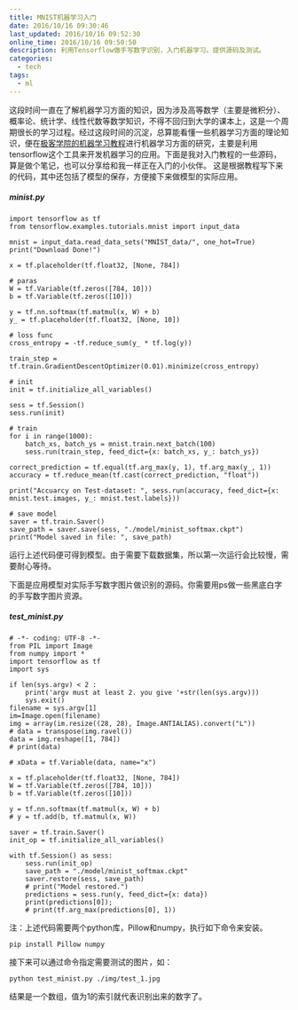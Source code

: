 ```yaml
---
title: MNIST机器学习入门
date: 2016/10/16 09:30:46
last_updated: 2016/10/16 09:52:30
online_time: 2016/10/16 09:50:50
description: 利用Tensorflow做手写数字识别，入门机器学习。提供源码及测试。
categories:
  - tech
tags:
  - ml
---
```


这段时间一直在了解机器学习方面的知识，因为涉及高等数学（主要是微积分）、概率论、统计学、线性代数等数学知识，不得不回归到大学的课本上，这是一个周期很长的学习过程。经过这段时间的沉淀，总算能看懂一些机器学习方面的理论知识，便在[极客学院的机器学习教程](http://wiki.jikexueyuan.com/project/tensorflow-zh/tutorials/mnist_beginners.html)进行机器学习方面的研究，主要是利用tensorflow这个工具来开发机器学习的应用。下面是我对入门教程的一些源码，算是做个笔记，也可以分享给和我一样正在入门的小伙伴。
这是根据教程写下来的代码，其中还包括了模型的保存，方便接下来做模型的实际应用。
##### minist.py
```
import tensorflow as tf
from tensorflow.examples.tutorials.mnist import input_data

mnist = input_data.read_data_sets("MNIST_data/", one_hot=True)
print("Download Done!")

x = tf.placeholder(tf.float32, [None, 784])

# paras
W = tf.Variable(tf.zeros([784, 10]))
b = tf.Variable(tf.zeros([10]))

y = tf.nn.softmax(tf.matmul(x, W) + b)
y_ = tf.placeholder(tf.float32, [None, 10])

# loss func
cross_entropy = -tf.reduce_sum(y_ * tf.log(y))

train_step = tf.train.GradientDescentOptimizer(0.01).minimize(cross_entropy)

# init
init = tf.initialize_all_variables()

sess = tf.Session()
sess.run(init)

# train
for i in range(1000):
    batch_xs, batch_ys = mnist.train.next_batch(100)
    sess.run(train_step, feed_dict={x: batch_xs, y_: batch_ys})

correct_prediction = tf.equal(tf.arg_max(y, 1), tf.arg_max(y_, 1))
accuracy = tf.reduce_mean(tf.cast(correct_prediction, "float"))

print("Accuarcy on Test-dataset: ", sess.run(accuracy, feed_dict={x: mnist.test.images, y_: mnist.test.labels}))

# save model 
saver = tf.train.Saver()
save_path = saver.save(sess, "./model/minist_softmax.ckpt")
print("Model saved in file: ", save_path)
```
运行上述代码便可得到模型。由于需要下载数据集，所以第一次运行会比较慢，需要耐心等待。


下面是应用模型对实际手写数字图片做识别的源码。你需要用ps做一些黑底白字的手写数字图片资源。
##### test_minist.py
```
# -*- coding: UTF-8 -*-  
from PIL import Image
from numpy import *
import tensorflow as tf
import sys

if len(sys.argv) < 2 :
	print('argv must at least 2. you give '+str(len(sys.argv)))
	sys.exit()
filename = sys.argv[1]
im=Image.open(filename)
img = array(im.resize((28, 28), Image.ANTIALIAS).convert("L"))
# data = transpose(img.ravel())
data = img.reshape([1, 784])
# print(data)

# xData = tf.Variable(data, name="x")

x = tf.placeholder(tf.float32, [None, 784])
W = tf.Variable(tf.zeros([784, 10]))
b = tf.Variable(tf.zeros([10]))

y = tf.nn.softmax(tf.matmul(x, W) + b)
# y = tf.add(b, tf.matmul(x, W))

saver = tf.train.Saver()
init_op = tf.initialize_all_variables()

with tf.Session() as sess:
	sess.run(init_op)
	save_path = "./model/minist_softmax.ckpt"
	saver.restore(sess, save_path)
	# print("Model restored.")
	predictions = sess.run(y, feed_dict={x: data})
	print(predictions[0]);
	# print(tf.arg_max(predictions[0], 1))

```
注：上述代码需要两个python库，Pillow和numpy，执行如下命令来安装。
```
pip install Pillow numpy
```
接下来可以通过命令指定需要测试的图片，如：
```
python test_minist.py ./img/test_1.jpg
```
结果是一个数组，值为1的索引就代表识别出来的数字了。
